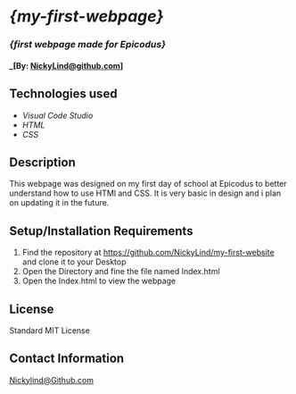 # _{my-first-webpage}_

### _{first webpage made for Epicodus}_

#### _[By: NickyLind@github.com]

## Technologies used

* _Visual Code Studio_
* _HTML_
* _CSS_

## Description

This webpage was designed on my first day of school at Epicodus to better understand how to use HTMl and CSS. It is very basic in design and i plan on updating it in the future.

## Setup/Installation Requirements

1. Find the repository at https://github.com/NickyLind/my-first-website and clone it to your Desktop
2. Open the Directory and fine the file named Index.html
3. Open the Index.html to view the webpage

## License

Standard MIT License

## Contact Information

Nickylind@Github.com 